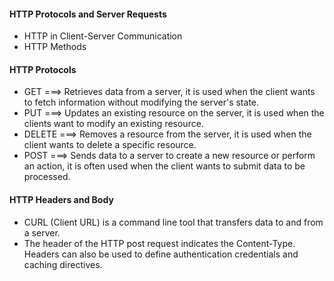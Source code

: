 #### HTTP Protocols and Server Requests 

- HTTP in Client-Server Communication 
- HTTP Methods 


#### HTTP Protocols 

- GET ===> Retrieves data from a server, it is used when the client wants to fetch information without modifying the server's state. 
- PUT ===> Updates an existing resource on the server, it is used when the clients want to modify an existing resource. 
- DELETE ===> Removes a resource from the server, it is used when the client wants to delete a specific resource. 
- POST ===> Sends data to a server to create a new resource or perform an action, it is often used when the client wants to submit data to be processed. 
 

#### HTTP Headers and Body 

- CURL (Client URL) is a command line tool that transfers data to and from a server. 
- The header of the HTTP post request indicates the Content-Type. Headers can also be used to define authentication credentials and caching directives. 
